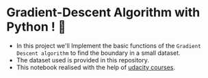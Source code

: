 # Gradient-Descent Algorithm with Python ! 🐍
 - In this project we'll Implement the basic functions of the `Gradient Descent algorithm` to find the boundary in a small dataset.
 - The dataset used is provided in this repository.
 - This notebook realised with the help of [udacity courses](https://www.udacity.com/).
